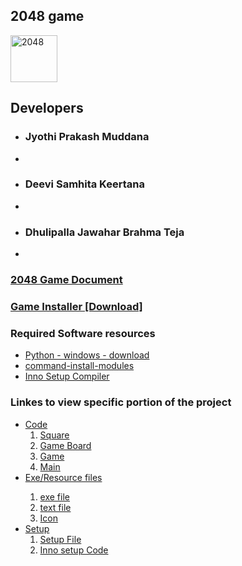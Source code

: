 <h2> 2048 game </h2>
<img src="https://raw.githubusercontent.com/Jyothi-prakash-muddana/2048-game/master/code/2048_IC5_2.ico" alt="2048" height=75 width=75></img>

<h2> Developers </h2>
<ul>
    <li><h3>Jyothi Prakash Muddana </h3> <li>
    <li><h3>Deevi Samhita Keertana </h3><li>
    <li><h3>Dhulipalla Jawahar Brahma Teja</h3><li>
 </ul>   
<h3> <a href='https://github.com/Jyothi-prakash-muddana/2048-game/blob/master/2048%20Document.pdf'> 2048 Game Document </a></h3>
<h3> <a href='https://github.com/Jyothi-prakash-muddana/2048-game/raw/master/Setup/mysetup.exe'> Game Installer [Download] </a><h3>

<h3> Required Software resources </h3> 
<ul>
    <li> <a href='https://www.python.org/ftp/python/3.8.5/python-3.8.5.exe'>Python - windows - download</a></li>
    <li> <a href='https://github.com/Jyothi-prakash-muddana/2048-game/blob/master/Install.cmd'> command-install-modules</a></li>
    <li> <a href='https://jrsoftware.org/download.php/is.exe'> Inno Setup Compiler </a></li>
    
</ul>
<h3> Linkes to view specific portion of the project</h3>
<ul>
  <li><a href='https://github.com/Jyothi-prakash-muddana/2048-game/tree/master/code'> Code </a>
       <ol>
          <li ><a href='https://github.com/Jyothi-prakash-muddana/2048-game/blob/master/code/square.py'> Square </a></li>
          <li ><a href='https://github.com/Jyothi-prakash-muddana/2048-game/blob/master/code/gameboard.py'> Game Board  </a></li>
          <li ><a href='https://github.com/Jyothi-prakash-muddana/2048-game/blob/master/code/game.py'> Game </a></li>
          <li ><a href='https://github.com/Jyothi-prakash-muddana/2048-game/blob/master/code/main.py'> Main </a></li>
       </ol>
  </li>
  <li> <a href='https://github.com/Jyothi-prakash-muddana/2048-game/tree/master/Executable%20file'> Exe/Resource files </a></li> 
       <ol>
           <li> <a href='https://github.com/Jyothi-prakash-muddana/2048-game/blob/master/Executable%20file/2048%20Game.exe'> exe file  </a></li>
           <li> <a href='https://github.com/Jyothi-prakash-muddana/2048-game/blob/master/Executable%20file/2048.txt'>text file </a></li>
           <li> <a href='https://github.com/Jyothi-prakash-muddana/2048-game/blob/master/Executable%20file/2048_IC5_2.ico'>Icon </a></li>
       </ol>
  </li>
  <li> <a href='https://github.com/Jyothi-prakash-muddana/2048-game/tree/master/Setup'>Setup
       <ol>
           <li> <a href='https://github.com/Jyothi-prakash-muddana/2048-game/blob/master/Setup/mysetup.exe'>Setup File </a></li>
           <li> <a href='https://github.com/Jyothi-prakash-muddana/2048-game/blob/master/Setup/2048%20SetUp.iss'>Inno setup Code </a></li>
       </ol>
  </li>
</ul>

